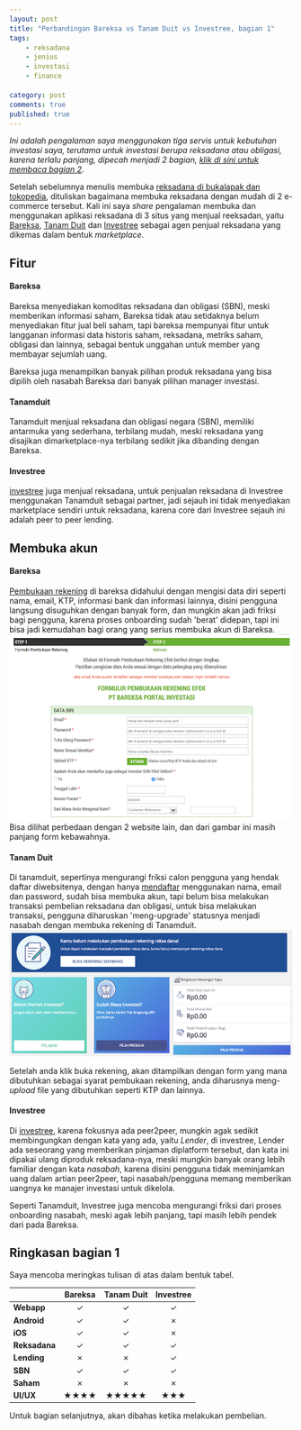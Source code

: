 ```yaml
---
layout: post
title: "Perbandingan Bareksa vs Tanam Duit vs Investree, bagian 1"
tags: 
    - reksadana
    - jenius
    - investasi
    - finance

category: post
comments: true
published: true
---
```


_Ini adalah pengalaman saya menggunakan tiga servis untuk kebutuhan investasi saya, terutama untuk investasi berupa reksadana atau obligasi, karena terlalu panjang, dipecah menjadi 2 bagian, [klik di sini untuk membaca bagian 2](https://notes.dedenf.com/2018/12/perbandingan-bareksa-tanamduit-investree-bagian-2)_. 

Setelah sebelumnya menulis membuka [reksadana di bukalapak dan tokopedia](/2018/07/perbandingan-reksadana-tokopedia-bukalapak), dituliskan bagaimana membuka reksadana dengan mudah di 2 e-commerce tersebut. Kali ini saya *share* pengalaman membuka dan menggunakan aplikasi reksadana di 3 situs yang menjual reeksadan, yaitu [Bareksa](https://www.bareksa.com/), [Tanam Duit](https://tanamduit.com/) dan [Investree](https://investree.id) sebagai agen penjual reksadana yang dikemas dalam bentuk *marketplace*.
<!--more-->
## Fitur
#### Bareksa
Bareksa menyediakan komoditas reksadana dan obligasi (SBN), meski memberikan informasi saham, Bareksa tidak atau setidaknya belum menyediakan fitur jual beli saham, tapi bareksa mempunyai fitur untuk langganan informasi data historis saham, reksadana, metriks saham, obligasi dan lainnya, sebagai bentuk unggahan untuk member yang membayar sejumlah uang. 

Bareksa juga menampilkan banyak pilihan produk reksadana yang bisa dipilih oleh nasabah Bareksa dari banyak pilihan manager investasi.

#### Tanamduit
Tanamduit menjual reksadana dan obligasi negara (SBN), memiliki antarmuka yang sederhana, terbilang mudah, meski reksadana yang disajikan dimarketplace-nya terbilang sedikit jika dibanding dengan Bareksa. 

#### Investree
[investree](https://www.investree.id/referral/CZMZE) juga menjual reksadana, untuk penjualan reksadana di Investree menggunakan Tanamduit sebagai partner, jadi sejauh ini tidak menyediakan marketplace sendiri untuk reksadana, karena core dari Investree sejauh ini adalah peer to peer lending.

## Membuka akun
#### Bareksa
[Pembukaan rekening](https://www.bareksa.com/reksadana/public/id/client/register/step_1) di bareksa didahului dengan mengisi data diri seperti nama, email, KTP, informasi bank dan informasi lainnya, disini pengguna langsung disuguhkan dengan banyak form, dan mungkin akan jadi friksi bagi pengguna, karena proses onboarding sudah 'berat' didepan, tapi ini bisa jadi kemudahan bagi orang yang serius membuka akun di Bareksa.
[![bareksa open account](/images/posts/reksadana/bareksa-first-small.png)](/images/posts/reksadana/bareksa-first.png)
Bisa dilihat perbedaan dengan 2 website lain, dan dari gambar ini masih panjang form kebawahnya.

#### Tanam Duit
Di tanamduit, sepertinya mengurangi friksi calon pengguna yang hendak daftar diwebsitenya, dengan hanya [mendaftar](https://www.tanamduit.com/individual/account/signup) menggunakan nama, email dan password, sudah bisa membuka akun, tapi belum bisa melakukan transaksi pembelian reksadana dan obligasi, untuk bisa melakukan transaksi, pengguna diharuskan 'meng-upgrade' statusnya menjadi nasabah dengan membuka rekening di Tanamduit.
[![tanamduit firt time login](/images/posts/reksadana/tanamduit-first-small.png)](/images/posts/reksadana/tanamduit-first.png)

Setelah anda klik buka rekening, akan ditampilkan dengan form yang mana dibutuhkan sebagai syarat pembukaan rekening, anda diharusnya meng-*upload* file yang dibutuhkan seperti KTP dan lainnya.

#### Investree
Di [investree](https://www.investree.id/reksadana), karena fokusnya ada peer2peer, mungkin agak sedikit membingungkan dengan kata yang ada, yaitu *Lender*, di investree, Lender ada seseorang yang memberikan pinjaman diplatform tersebut, dan kata ini dipakai ulang diproduk reksadana-nya, meski mungkin banyak orang lebih familiar dengan kata *nasabah*, karena disini pengguna tidak meminjamkan uang dalam artian peer2peer, tapi nasabah/pengguna memang memberikan uangnya ke manajer investasi untuk dikelola.

Seperti Tanamduit, Investree juga mencoba mengurangi friksi dari proses onboarding nasabah, meski agak lebih panjang, tapi masih lebih pendek dari pada Bareksa.


## Ringkasan bagian 1
Saya mencoba meringkas tulisan di atas dalam bentuk tabel.

|  | Bareksa| Tanam Duit | Investree|
|--|:--:|:--:|:--:|
|**Webapp**|&#10003;|&#10003;|&#10003;|
|**Android**|&#10003;|&#10003;|&#10007;|
|**iOS**|&#10003;|&#10003;|&#10007;|
|**Reksadana**|&#10003;|&#10003;|&#10003;|
|**Lending**|&#10007;|&#10007;|&#10003;|
|**SBN**|&#10003;|&#10003;|&#10003;|
|**Saham**|&#10007;|&#10007;|&#10007;|
|**UI/UX**|&#9733;&#9733;&#9733;&#9733;|&#9733;&#9733;&#9733;&#9733;&#9733;|&#9733;&#9733;&#9733;|

Untuk bagian selanjutnya, akan dibahas ketika melakukan pembelian.